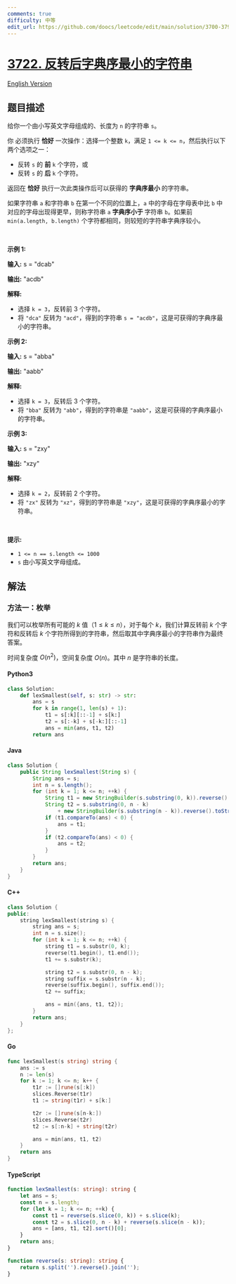 ```yaml
---
comments: true
difficulty: 中等
edit_url: https://github.com/doocs/leetcode/edit/main/solution/3700-3799/3722.Lexicographically%20Smallest%20String%20After%20Reverse/README.md
---
```


<!-- problem:start -->

# [3722. 反转后字典序最小的字符串](https://leetcode.cn/problems/lexicographically-smallest-string-after-reverse)

[English Version](/solution/3700-3799/3722.Lexicographically%20Smallest%20String%20After%20Reverse/README_EN.md)

## 题目描述

<!-- description:start -->

<p>给你一个由小写英文字母组成的、长度为 <code>n</code> 的字符串 <code>s</code>。</p>

<p>你 必须执行 <strong>恰好&nbsp;</strong>一次操作：选择一个整数 <code>k</code>，满足 <code>1 &lt;= k &lt;= n</code>，然后执行以下两个选项之一：</p>

<ul>
	<li>反转 <code>s</code> 的 <strong>前</strong>&nbsp;<code>k</code> 个字符，或</li>
	<li>反转 <code>s</code> 的&nbsp;<strong>后</strong>&nbsp;<code>k</code> 个字符。</li>
</ul>

<p>返回在 <strong>恰好</strong>&nbsp;执行一次此类操作后可以获得的 <strong>字典序最小&nbsp;</strong>的字符串。</p>

<p>如果字符串 <code>a</code> 和字符串 <code>b</code> 在第一个不同的位置上，<code>a</code> 中的字母在字母表中比 <code>b</code> 中对应的字母出现得更早，则称字符串 <code>a</code>&nbsp;<strong>字典序小于&nbsp;</strong>字符串 <code>b</code>。如果前 <code>min(a.length, b.length)</code> 个字符都相同，则较短的字符串字典序较小。</p>

<p>&nbsp;</p>

<p><strong class="example">示例 1:</strong></p>

<div class="example-block">
<p><strong>输入:</strong> <span class="example-io">s = "dcab"</span></p>

<p><strong>输出:</strong> <span class="example-io">"acdb"</span></p>

<p><strong>解释:</strong></p>

<ul>
	<li>选择 <code>k = 3</code>，反转前 3 个字符。</li>
	<li>将 <code>"dca"</code> 反转为 <code>"acd"</code>，得到的字符串 <code>s = "acdb"</code>，这是可获得的字典序最小的字符串。</li>
</ul>
</div>

<p><strong class="example">示例 2:</strong></p>

<div class="example-block">
<p><strong>输入:</strong> <span class="example-io">s = "abba"</span></p>

<p><strong>输出:</strong> <span class="example-io">"aabb"</span></p>

<p><strong>解释:</strong></p>

<ul>
	<li>选择 <code>k = 3</code>，反转后 3 个字符。</li>
	<li>将 <code>"bba"</code> 反转为 <code>"abb"</code>，得到的字符串是 <code>"aabb"</code>，这是可获得的字典序最小的字符串。</li>
</ul>
</div>

<p><strong class="example">示例 3:</strong></p>

<div class="example-block">
<p><strong>输入:</strong> <span class="example-io">s = "zxy"</span></p>

<p><strong>输出:</strong> <span class="example-io">"xzy"</span></p>

<p><strong>解释:</strong></p>

<ul>
	<li>选择 <code>k = 2</code>，反转前 2 个字符。</li>
	<li>将 <code>"zx"</code> 反转为 <code>"xz"</code>，得到的字符串是 <code>"xzy"</code>，这是可获得的字典序最小的字符串。</li>
</ul>
</div>

<p>&nbsp;</p>

<p><strong>提示:</strong></p>

<ul>
	<li><code>1 &lt;= n == s.length &lt;= 1000</code></li>
	<li><code>s</code> 由小写英文字母组成。</li>
</ul>

<!-- description:end -->

## 解法

<!-- solution:start -->

### 方法一：枚举

我们可以枚举所有可能的 $k$ 值（$1 \leq k \leq n$），对于每个 $k$，我们计算反转前 $k$ 个字符和反转后 $k$ 个字符所得到的字符串，然后取其中字典序最小的字符串作为最终答案。

时间复杂度 $O(n^2)$，空间复杂度 $O(n)$。其中 $n$ 是字符串的长度。

<!-- tabs:start -->

#### Python3

```python
class Solution:
    def lexSmallest(self, s: str) -> str:
        ans = s
        for k in range(1, len(s) + 1):
            t1 = s[:k][::-1] + s[k:]
            t2 = s[:-k] + s[-k:][::-1]
            ans = min(ans, t1, t2)
        return ans
```

#### Java

```java
class Solution {
    public String lexSmallest(String s) {
        String ans = s;
        int n = s.length();
        for (int k = 1; k <= n; ++k) {
            String t1 = new StringBuilder(s.substring(0, k)).reverse().toString() + s.substring(k);
            String t2 = s.substring(0, n - k)
                + new StringBuilder(s.substring(n - k)).reverse().toString();
            if (t1.compareTo(ans) < 0) {
                ans = t1;
            }
            if (t2.compareTo(ans) < 0) {
                ans = t2;
            }
        }
        return ans;
    }
}
```

#### C++

```cpp
class Solution {
public:
    string lexSmallest(string s) {
        string ans = s;
        int n = s.size();
        for (int k = 1; k <= n; ++k) {
            string t1 = s.substr(0, k);
            reverse(t1.begin(), t1.end());
            t1 += s.substr(k);

            string t2 = s.substr(0, n - k);
            string suffix = s.substr(n - k);
            reverse(suffix.begin(), suffix.end());
            t2 += suffix;

            ans = min({ans, t1, t2});
        }
        return ans;
    }
};
```

#### Go

```go
func lexSmallest(s string) string {
	ans := s
	n := len(s)
	for k := 1; k <= n; k++ {
		t1r := []rune(s[:k])
		slices.Reverse(t1r)
		t1 := string(t1r) + s[k:]

		t2r := []rune(s[n-k:])
		slices.Reverse(t2r)
		t2 := s[:n-k] + string(t2r)

		ans = min(ans, t1, t2)
	}
	return ans
}
```

#### TypeScript

```ts
function lexSmallest(s: string): string {
    let ans = s;
    const n = s.length;
    for (let k = 1; k <= n; ++k) {
        const t1 = reverse(s.slice(0, k)) + s.slice(k);
        const t2 = s.slice(0, n - k) + reverse(s.slice(n - k));
        ans = [ans, t1, t2].sort()[0];
    }
    return ans;
}

function reverse(s: string): string {
    return s.split('').reverse().join('');
}
```

<!-- tabs:end -->

<!-- solution:end -->

<!-- problem:end -->
